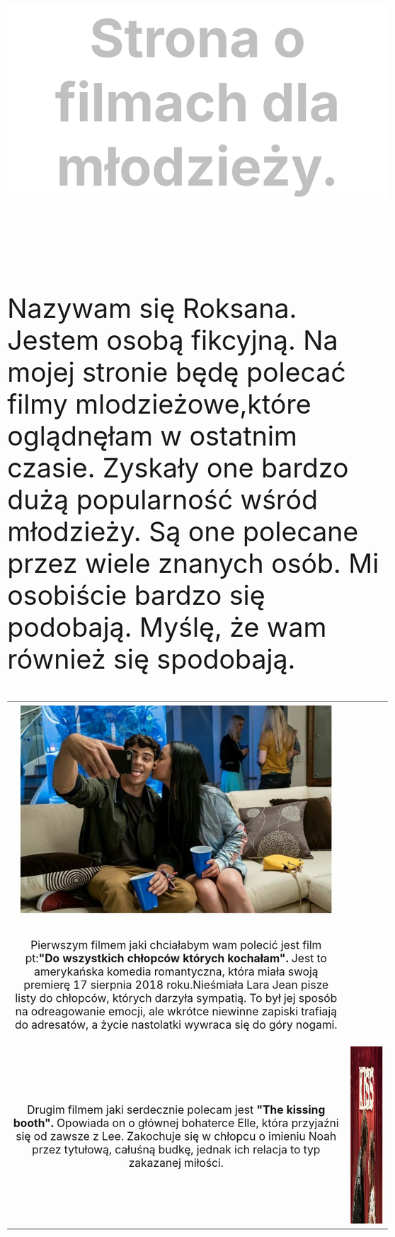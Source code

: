 <HTML>
<HEAD>
<meta charset = "UTF-8">
<meta name = "description" content = "Roksana Królik">

<TITLE>Strona o filmach dla mlodzieży.</TITLE>

</HEAD>

<BODY style="font-size: 60px;">

<H1 style="text-align: center; color: silver; background-color: white; "><b>Strona o filmach dla młodzieży.</b></H1><BR>


 </TR>

 <TR style="font-size: 30px;" >
 
<TD><P>Nazywam się Roksana.
Jestem osobą fikcyjną.
Na mojej stronie będę polecać filmy mlodzieżowe,które oglądnęłam w ostatnim czasie. Zyskały one bardzo dużą popularność wśród młodzieży. Są one polecane przez wiele znanych osób. Mi osobiście bardzo się podobają. Myślę, że wam również się spodobają.</P>

</TD>

</TR>

<TABLE>

<TD>
 
  <IMG SRC= 45809601_942289135965733_5688116822667165696_n.jpg  >
 
 </TD>

<TR style="font-size: 25px;">

<TD>
  
  <P> <CENTER> Pierwszym filmem jaki chciałabym wam polecić jest film pt:<B>"Do wszystkich chłopców których kochałam".</B> Jest to amerykańska komedia romantyczna, która miała swoją premierę 17 sierpnia 2018 roku.Nieśmiała Lara Jean pisze listy do chłopców, których darzyła sympatią. To był jej sposób na odreagowanie emocji, ale wkrótce niewinne zapiski trafiają do adresatów, a życie nastolatki wywraca się do góry nogami. </CENTER> </P>
    

</TD>

  </TR>


<TR style ="font-size: 25px;">
  
  
 <TD> 
  <center>
  
<P>Drugim filmem jaki serdecznie polecam jest <B>"The kissing booth".</B> Opowiada on o głównej bohaterce Elle, która przyjaźni się od zawsze z Lee. Zakochuje się w chłopcu o imieniu Noah przez tytułową, całuśną budkę, jednak ich relacja to typ zakazanej miłości. </P>

  
  </center>
  
</TD>



<TD>
  
  
  <IMG SRC= 45734196_2578309362187195_331659496310964224_n.jpg HEIGHT="400" WEIGHT="350" >
  
 
</TD>


  
  
</TABLE>


                                                                                                      
</HTML>





